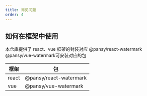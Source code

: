 ```yaml
---
title: 常见问题
order: 4
---
```


## 如何在框架中使用

本仓库提供了 react、vue 框架的封装对应 @pansy/react-watermark @pansy/vue-watermark可安装对应的包

|框架|包|
|--|--|
|react|@pansy/react-watermark|
|vue|@pansy/vue-watermark|
